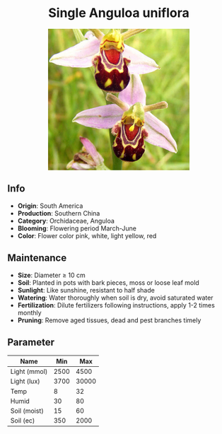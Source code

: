 <h1 align='center'>Single Anguloa uniflora</h1>
<p align="center">
    <img 
        align='center'
        width='320'
        src="../images/single anguloa uniflora.png" 
        alt='Single Anguloa uniflora' />
</p>

## Info

 - **Origin**: South America
 - **Production**: Southern China
 - **Category**: Orchidaceae, Anguloa
 - **Blooming**: Flowering period March-June
 - **Color**: Flower color pink, white, light yellow, red

## Maintenance

 - **Size**: Diameter ≥ 10 cm
 - **Soil**: Planted in pots with bark pieces, moss or loose leaf mold
 - **Sunlight**: Like sunshine, resistant to half shade
 - **Watering**: Water thoroughly when soil is dry, avoid saturated water
 - **Fertilization**: Dilute fertilizers following instructions, apply 1-2 times monthly
 - **Pruning**: Remove aged tissues, dead and pest branches timely

## Parameter

| Name         | Min  | Max   |
|--------------|------|-------|
| Light (mmol) | 2500 | 4500  |
| Light (lux)  | 3700 | 30000 |
| Temp         | 8    | 32    |
| Humid        | 30   | 80    |
| Soil (moist) | 15   | 60    |
| Soil (ec)    | 350  | 2000  |